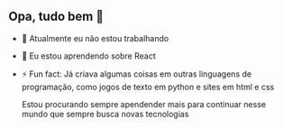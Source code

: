 ## Opa, tudo bem 👋

- 🔭 Atualmente eu não estou trabalhando
- 🌱 Eu estou aprendendo sobre React
- ⚡ Fun fact: Já criava algumas coisas em outras linguagens de programação, como jogos de texto em python e sites em html e css

  Estou procurando sempre apendender mais para continuar nesse mundo que sempre busca novas tecnologias
